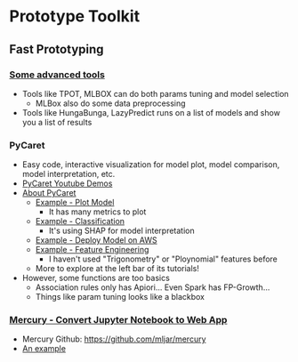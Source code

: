 # Prototype Toolkit

## Fast Prototyping
### [Some advanced tools][10]
* Tools like TPOT, MLBOX can do both params tuning and model selection
  * MLBox also do some data preprocessing
* Tools like HungaBunga, LazyPredict runs on a list of models and show you a list of results  

### PyCaret
* Easy code, interactive visualization for model plot, model comparison, model interpretation, etc.
* [PyCaret Youtube Demos][1]
* [About PyCaret][5]
  * [Example - Plot Model][6]
    * It has many metrics to plot
  * [Example - Classification][7]
    * It's using SHAP for model interpretation
  * [Example - Deploy Model on AWS][8]
  * [Example - Feature Engineering][9]
    * I haven't used "Trigonometry" or "Ploynomial" features before
  * More to explore at the left bar of its tutorials!
* However, some functions are too basics
  * Association rules only has Apiori... Even Spark has FP-Growth...
  * Things like param tuning looks like a blackbox

### [Mercury - Convert Jupyter Notebook to Web App][11]
* Mercury Github: https://github.com/mljar/mercury
* [An example][12]



[1]:https://www.youtube.com/channel/UCxA1YTYJ9BEeo50lxyI_B3g
[2]:https://github.com/fmfn/BayesianOptimization
[3]:https://github.com/dc-aichara/DS-ML-Public/blob/master/Medium_Files/hyp_tune.ipynb
[4]:https://medium.com/analytics-vidhya/hyperparameters-optimization-for-lightgbm-catboost-and-xgboost-regressors-using-bayesian-6e7c495947a9
[5]:https://github.com/pycaret/pycaret
[6]: https://pycaret.org/plot-model/
[7]:https://www.analyticsvidhya.com/blog/2020/05/pycaret-machine-learning-model-seconds/?utm_source=feedburner&utm_medium=email&utm_campaign=Feed%3A+AnalyticsVidhya+%28Analytics+Vidhya%29
[8]:https://pycaret.org/clustering/
[9]:https://pycaret.org/trigonometry-features/
[10]:https://github.com/hanhanwu/Hanhan_Data_Science_Practice/blob/master/README.md#advanced-tools
[11]:https://mljar.com/mercury/
[12]: https://www.analyticsvidhya.com/blog/2022/04/how-to-convert-jupyter-notebook-into-ml-web-app/?utm_source=feedburner&utm_medium=email
